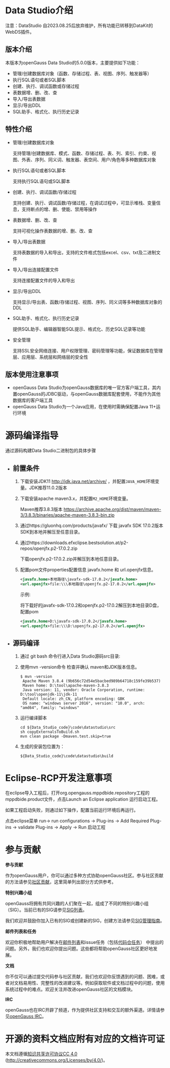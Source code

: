 # Data Studio介绍

注意：DataStudio 自2023.08.25后放弃维护，所有功能已转移到DataKit的WebDS插件。

## 版本介绍

本版本为openGauss Data Studio的5.0.0版本，主要提供如下功能：

- 管理/创建数据库对象（函数、存储过程、表、视图、序列、触发器等）
- 执行SQL语句或者SQL脚本
- 创建、执行、调试函数或存储过程
- 表数据增、删、改、查
- 导入/导出表数据
- 显示/导出DDL
- SQL助手、格式化、执行历史记录

## 特性介绍

- 管理/创建数据库对象

  支持管理/创建数据库、模式、函数、存储过程、表、列、索引、约束、视图、外表、序列、同义词、触发器、表空间、用户/角色等多种数据库对象

- 执行SQL语句或者SQL脚本

  支持执行SQL语句或SQL脚本

- 创建、执行、调试函数/存储过程

  支持创建、执行、调试函数/存储过程，在调试过程中，可显示堆栈、变量信息，支持断点的增、删、使能、禁用等操作

- 表数据增、删、改、查

  支持可视化操作表数据的增、删、改、查

- 导入/导出表数据

  支持表数据的导入和导出，支持的文件格式包括excel、csv、txt及二进制文件

- 导入/导出连接配置文件

  支持连接配置文件的导入和导出

- 显示/导出DDL

  支持显示/导出表、函数/存储过程、视图、序列、同义词等多种数据库对象的DDL

- SQL助手、格式化、执行历史记录

  提供SQL助手、编辑器智能SQL提示、格式化、历史SQL记录等功能

- 安全管理

  支持SSL安全网络连接、用户权限管理、密码管理等功能，保证数据库在管理层、应用层、系统层和网络层的安全性

## 版本使用注意事项

- openGauss Data Studio为openGauss数据库的唯一官方客户端工具，其内置openGauss的JDBC驱动，与openGauss数据库配套使用，不能作为其他数据库的客户端工具
- openGauss Data Studio为一个Java应用，在使用时需确保配置Java 11+运行环境

# 源码编译指导

通过源码构建Data Studio二进制包的具体步骤

- ## 前置条件

  1. 下载安装JDK11 http://jdk.java.net/archive/ ，并配置`JAVA_HOME`环境变量。JDK推荐11.0.2版本
  
  2. 下载安装apache maven3.x，并配置`M2_HOME`环境变量。
  
     Maven推荐3.8.3版本 https://archive.apache.org/dist/maven/maven-3/3.8.3/binaries/apache-maven-3.8.3-bin.zip
  
  3. 通过https://gluonhq.com/products/javafx/ 下载 javafx SDK 17.0.2版本SDK到本地并解压至任意目录。
  
  4. 通过https://downloads.efxclipse.bestsolution.at/p2-repos/openjfx.p2-17.0.2.zip
  
     下载openjfx.p2-17.0.2.zip并解压到本地任意目录。
  
  5. 配置pom文件properties配置信息 javafx.home 和 url.openjfx信息。
  
     ```xml
     <javafx.home>本地路径\javafx-sdk-17.0.2</javafx.home>
     <url.openjfx>file:\\\本地路径\openjfx.p2-17.0.2</url.openjfx>
     ```
     
     示例: 
     
     将下载好的javafx-sdk-17.0.2和openjfx.p2-17.0.2解压到本地目录D盘，配置pom
     
     ```xml
     <javafx.home>D:\javafx-sdk-17.0.2</javafx.home>
     <url.openjfx>file:\\\D:\openjfx.p2-17.0.2</url.openjfx>
     ```
     
     

- ## 源码编译

  1. 通过 git bash 命令行进入Data Studio源码src目录:

  2. 使用mvn -version命令 检查并确认 maven和JDK版本信息。

     ```shell
     $ mvn -version
      Apache Maven 3.8.4 (9b656c72d54e5bacbed989b64718c159fe39b537)
      Maven home: D:\tool\apache-maven-3.8.3
      Java version: 11, vendor: Oracle Corporation, runtime: D:\tool\openjdk-11\jdk-11
      Default locale: zh_CN, platform encoding: GBK
      OS name: "windows server 2016", version: "10.0", arch: "amd64", family: "windows"
     ```

  3. 运行编译脚本

     ```shell
     cd ${Data_Studio_code}\code\datastudio\src
     sh copyExternalsToBuild.sh
     mvn clean package -Dmaven.test.skip=true
     ```

  4. 生成的安装包位置为：

     ```shell
     ${Data_Studio_code}\code\datastudio\build
     ```

# Eclipse-RCP开发注意事项

在eclipse导入工程后，打开org.opengauss.mppdbide.repository工程的mppdbide.product文件，点击Launch an Eclipse application 运行启动工程。

如果工程启动失败，则通过如下操作，配置当前运行环境后再运行。

点击eclipse菜单 run-> run configurations -> Plug-ins -> Add Required Plug-ins -> validate Plug-ins -> Apply -> Run 启动工程

# 参与贡献

**参与贡献**

作为openGauss用户，你可以通过多种方式协助openGauss社区。参与社区贡献的方法请参见[社区贡献](https://opengauss.org/zh/contribution.html)，这里简单列出部分方式供参考。

**特别兴趣小组**

openGauss将拥有共同兴趣的人们聚在一起，组成了不同的特别兴趣小组（SIG）。当前已有的SIG请参见[SIG列表](https://opengauss.org/zh/contribution.html)。

我们欢迎并鼓励你加入已有的SIG或创建新的SIG，创建方法请参见[SIG管理指南](https://opengauss.org/zh/contribution.html)。

**邮件列表和任务**

欢迎你积极地帮助用户解决在[邮件列表](https://opengauss.org/zh/community/mails.html)和issue任务（包括[代码仓任务](https://gitee.com/organizations/opengauss/issues)） 中提出的问题。另外，我们也欢迎你提出问题。这些都将帮助openGauss社区更好地发展。

**文档**

你不仅可以通过提交代码参与社区贡献，我们也欢迎你反馈遇到的问题、困难，或者对文档易用性、完整性的改进建议等。例如获取软件或文档过程中的问题，使用系统过程中的难点。欢迎关注并改进openGauss社区的文档模块。

**IRC**

openGauss也在IRC开辟了频道，作为提供社区支持和交互的额外渠道。详情请参见[openGauss IRC](https://opengauss.org/zh/community/onlineCommunication.html)。

# 开源的资料文档应附有对应的文档许可证

本文档遵循[知识共享许可协议CC 4.0](https://creativecommons.org/licenses/by/4.0/) (http://creativecommons.org/Licenses/by/4.0/)。
